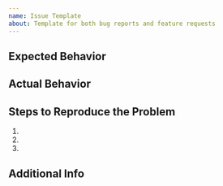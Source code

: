 ```yaml
---
name: Issue Template
about: Template for both bug reports and feature requests
---
```


## Expected Behavior

## Actual Behavior

## Steps to Reproduce the Problem

1.
2.
3.

## Additional Info
